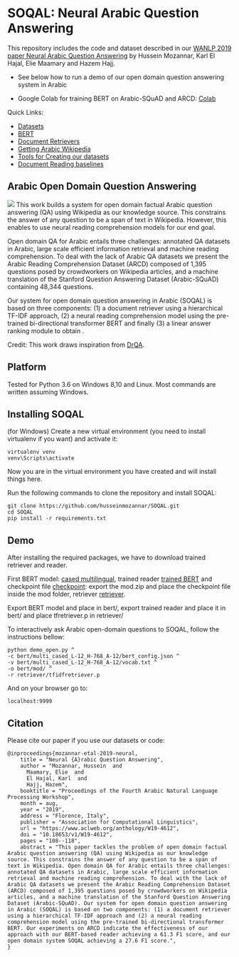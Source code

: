 # SOQAL: Neural Arabic Question Answering
This repository includes the code and dataset described in our [WANLP 2019 paper Neural Arabic Question Answering](https://arxiv.org/abs/1906.05394) by Hussein Mozannar, Karl El Hajal, Elie Maamary and Hazem Hajj.


*  See below how to run a demo of our open domain question answering system in Arabic

*  Google Colab for training BERT on Arabic-SQuAD and ARCD: [Colab](https://colab.research.google.com/drive/19a_jIKpjhQez0KTa_Qwh2BW2nryGXzhb)

Quick Links:
*  [Datasets](data/README.md)
*  [BERT](bert/README.md)
*  [Document Retrievers](retriever/README.md)
*  [Getting Arabic Wikipedia](arwiki/README.md)
*  [Tools for Creating our datasets](dataset_creation/README.md)
*  [Document Reading baselines](baselines_reading/README.md)
## Arabic Open Domain Question Answering
![](system_fig.jpg)
This work builds a system for open domain
factual Arabic question answering (QA) using
Wikipedia as our knowledge source. This
constrains the answer of any question to be a
span of text in Wikipedia. However, this enables to use neural reading comprehension models for our end goal.
 
Open domain QA
for Arabic entails three challenges: annotated
QA datasets in Arabic, large scale efficient information
retrieval and machine reading comprehension.
To deal with the lack of Arabic
QA datasets we present the Arabic Reading
Comprehension Dataset (ARCD) composed of
1,395 questions posed by crowdworkers on
Wikipedia articles, and a machine translation
of the Stanford Question Answering Dataset
(Arabic-SQuAD) containing 48,344 questions.

Our system for open domain
question answering in Arabic (SOQAL)
is based on three components: (1) a document
retriever using a hierarchical TF-IDF approach, (2) a neural reading comprehension
model using the pre-trained bi-directional
transformer BERT and finally (3) a linear answer ranking module to obtain .

Credit: This work draws inspiration from [DrQA](https://github.com/facebookresearch/DrQA). 

## Platform
Tested for Python 3.6 on Windows 8,10 and Linux. Most commands are written assuming Windows.

## Installing SOQAL
(for Windows) Create a new virtual environment (you need to install virtualenv if you want) and activate it:
```shell
virtualenv venv
venv\Scripts\activate
```
Now you are in the virtual environment you have created and will install things here.


Run the following commands to clone the repository and install SOQAL:
```shell
git clone https://github.com/husseinmozannar/SOQAL.git
cd SOQAL
pip install -r requirements.txt
```


## Demo
After installing the required packages, we have to download trained retriever and reader.

First BERT model: [cased multilingual](https://storage.googleapis.com/bert_models/2018_11_23/multi_cased_L-12_H-768_A-12.zip), trained reader [trained BERT](https://storage.googleapis.com/soqal_traind_models/mod.zip) and checkpoint file [checkpoint](https://storage.googleapis.com/soqal_traind_models/checkpoint): export the mod.zip and place the checkpoint file inside the mod folder, retriever [retriever](https://storage.googleapis.com/soqal_traind_models/tfidfretriever.p).

Export BERT model and place in bert/, export trained reader and place it in bert/ and place tfretriever.p in retriever/

To interactively ask Arabic open-domain questions to SOQAL, follow the instructions bellow: 

```shell
python demo_open.py ^
-c bert/multi_cased_L-12_H-768_A-12/bert_config.json ^
-v bert/multi_cased_L-12_H-768_A-12/vocab.txt ^
-o bert/mod/ ^
-r retriever/tfidfretriever.p
```

And on your browser go to:
```
localhost:9999
```
## Citation

Please cite our paper if you use our datasets or code:

```
@inproceedings{mozannar-etal-2019-neural,
    title = "Neural {A}rabic Question Answering",
    author = "Mozannar, Hussein  and
      Maamary, Elie  and
      El Hajal, Karl  and
      Hajj, Hazem",
    booktitle = "Proceedings of the Fourth Arabic Natural Language Processing Workshop",
    month = aug,
    year = "2019",
    address = "Florence, Italy",
    publisher = "Association for Computational Linguistics",
    url = "https://www.aclweb.org/anthology/W19-4612",
    doi = "10.18653/v1/W19-4612",
    pages = "108--118",
    abstract = "This paper tackles the problem of open domain factual Arabic question answering (QA) using Wikipedia as our knowledge source. This constrains the answer of any question to be a span of text in Wikipedia. Open domain QA for Arabic entails three challenges: annotated QA datasets in Arabic, large scale efficient information retrieval and machine reading comprehension. To deal with the lack of Arabic QA datasets we present the Arabic Reading Comprehension Dataset (ARCD) composed of 1,395 questions posed by crowdworkers on Wikipedia articles, and a machine translation of the Stanford Question Answering Dataset (Arabic-SQuAD). Our system for open domain question answering in Arabic (SOQAL) is based on two components: (1) a document retriever using a hierarchical TF-IDF approach and (2) a neural reading comprehension model using the pre-trained bi-directional transformer BERT. Our experiments on ARCD indicate the effectiveness of our approach with our BERT-based reader achieving a 61.3 F1 score, and our open domain system SOQAL achieving a 27.6 F1 score.",
}
```
